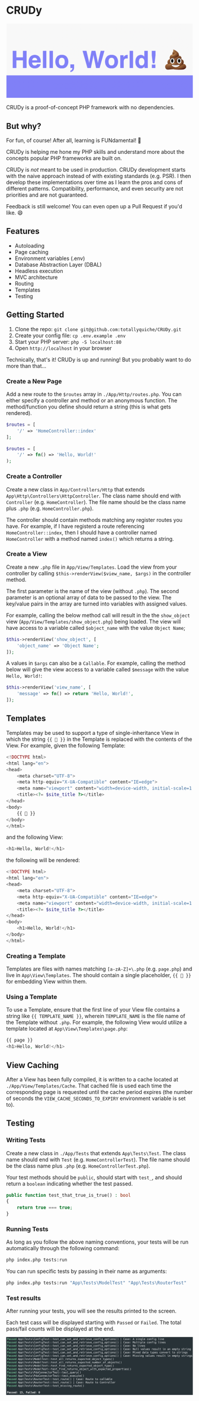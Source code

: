 # CRUDy

![CRUDy preview](preview.png)

CRUDy is a proof-of-concept PHP framework with no dependencies.

## But why?

For fun, of course! After all, learning is FUNdamental! :rainbow:

CRUDy is helping me hone my PHP skills and understand more about the concepts
popular PHP frameworks are built on.

CRUDy is _not_ meant to be used in production. CRUDy development starts with the
naive approach instead of with existing standards (e.g. PSR). I then develop
these implementations over time as I learn the pros and cons of different
patterns. Compatibility, performance, and even security are not priorities and
are not guaranteed.

Feedback is still welcome! You can even open up a Pull Request if you'd like.
:smile:

## Features

- Autoloading
- Page caching
- Environment variables (.env)
- Database Abstraction Layer (DBAL)
- Headless execution
- MVC architecture
- Routing
- Templates
- Testing

## Getting Started

1. Clone the repo: `git clone git@github.com:totallyquiche/CRUDy.git`
1. Create your config file: `cp .env.example .env`
1. Start your PHP server: `php -S localhost:80`
1. Open `http://localhost` in your browser

Technically, that's it! CRUDy is up and running! But you probably want to do more than that...

### Create a New Page

Add a new route to the `$routes` array in `./App/Http/routes.php`. You can either specify a controller and method or an anonymous function. The method/function you define should return a string (this is what gets rendered).

```php
$routes = [
    '/' => 'HomeController::index'
];
```

```php
$routes = [
    '/' => fn() => 'Hello, World!'
);
```

### Create a Controller

Create a new class in `App/Controllers/Http` that extends `App\Http\Controllers\HttpController`. The class name should end with `Controller` (e.g. `HomeController`). The file name should be the class name plus `.php` (e.g. `HomeController.php`).

The controller should contain methods matching any register routes you have. For example, if I have registerd a route referencing `HomeController::index`, then I should have a controller named `HomeController` with a method named `index()` which returns a string.

### Create a View

Create a new `.php` file in `App/View/Templates`. Load the view from your controller by calling `$this->renderView($view_name, $args)` in the controller method.

The first parameter is the name of the view (without `.php`). The second parameter is an optional array of data to be passed to the view. The key/value pairs in the array are turned into variables with assigned values.

For example, calling the below method call will result in the the `show_object` view (`App/View/Templates/show_object.php`) being loaded. The view will have access to a variable called `$object_name` with the value `Object Name`;

```php
$this->renderView('show_object', [
    'object_name' => 'Object Name';
]);
```

A values in `$args` can also be a `Callable`. For example, calling the method below will give the view access to a variable called `$message` with the value `Hello, World!`:

```php
$this->renderView('view_name', [
    'message' => fn() => return 'Hello, World!',
]);
```

## Templates

Templates may be used to support a type of single-inheritance View in which the string `{{ 💩 }}` in the Template is replaced with the contents of the View. For example, given the following Template:

```php
<!DOCTYPE html>
<html lang="en">
<head>
    <meta charset="UTF-8">
    <meta http-equiv="X-UA-Compatible" content="IE=edge">
    <meta name="viewport" content="width=device-width, initial-scale=1.0">
    <title><?= $site_title ?></title>
</head>
<body>
    {{ 💩 }}
</body>
</html>
```

and the following View:

```php
<h1>Hello, World!</h1>
```

the following will be rendered:

```php
<!DOCTYPE html>
<html lang="en">
<head>
    <meta charset="UTF-8">
    <meta http-equiv="X-UA-Compatible" content="IE=edge">
    <meta name="viewport" content="width=device-width, initial-scale=1.0">
    <title><?= $site_title ?></title>
</head>
<body>
    <h1>Hello, World!</h1>
</body>
</html>
```

### Creating a Template

Templates are files with names matching `[a-zA-Z]+\.php` (e.g. `page.php`) and live in `App\View\Templates`. The should contain a single placeholder, `{{ 💩 }}` for embedding View within them.

### Using a Template

To use a Template, ensure that the first line of your View file contains a string like `{{ TEMPLATE_NAME }}`, wherein `TEMPLATE_NAME` is the file name of the Template without `.php`. For example, the following View would utilize a template located at `App\View\Templates\page.php`:

```php
{{ page }}
<h1>Hello, World!</h1>
```

## View Caching

After a View has been fully compiled, it is written to a cache located at `./App/View/Templates/Cache`. That cached file is used each time the corresponding page is requested until the cache period expires (the number of seconds the `VIEW_CACHE_SECONDS_TO_EXPIRY` environment variable is set to).

## Testing

### Writing Tests

Create a new class in `./App/Tests` that extends `App\Tests\Test`. The class name should end with `Test` (e.g. `HomeControllerTest`). The file name should be the class name plus `.php` (e.g. `HomeControllerTest.php`).

Your test methods should be `public`, should start with `test_`, and should return a `boolean` indicating whether the test passed.

```php
public function test_that_true_is_true() : bool
{
    return true === true;
}
```

### Running Tests

As long as you follow the above naming conventions, your tests will be run automatically through the following command:

```sh
php index.php tests:run
```

You can run specific tests by passing in their name as arguments:

```sh
php index.php tests:run "App\Tests\ModelTest" "App\Tests\RouterTest"
```

### Test results

After running your tests, you will see the results printed to the screen.

Each test cass will be displayed starting with `Passed` or `Failed`. The total
pass/fail counts will be displayed at the end.

![Test results example](test-results-example.png)
